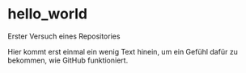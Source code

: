 # hello_world
Erster Versuch eines Repositories

Hier kommt erst einmal ein wenig Text hinein, um ein Gefühl dafür zu bekommen, wie GitHub funktioniert.
